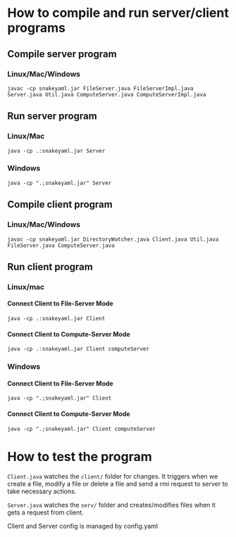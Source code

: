 # How to compile and run server/client programs

## Compile server program

### Linux/Mac/Windows
```
javac -cp snakeyaml.jar FileServer.java FileServerImpl.java Server.java Util.java ComputeServer.java ComputeServerImpl.java
```


## Run server program

### Linux/Mac
```
java -cp .:snakeyaml.jar Server
```

### Windows

```
java -cp ".;snakeyaml.jar" Server
```

## Compile client program

### Linux/Mac/Windows
```
javac -cp snakeyaml.jar DirectoryWatcher.java Client.java Util.java FileServer.java ComputeServer.java
```

## Run client program

### Linux/mac

#### Connect Client to File-Server Mode
```
java -cp .:snakeyaml.jar Client
```

#### Connect Client to Compute-Server Mode
```
java -cp .:snakeyaml.jar Client computeServer
```

### Windows

#### Connect Client to File-Server Mode
```
java -cp ".;snakeyaml.jar" Client
```

#### Connect Client to Compute-Server Mode
```
java -cp ".;snakeyaml.jar" Client computeServer
```

# How to test the program


```Client.java``` watches the ```client/``` folder for changes. It triggers when we create a file, modify a file or delete a file and send a rmi request to server to take necessary actions.

```Server.java``` watches the ```serv/``` folder and creates/modifies files when it gets a request from client.


<p>Client and Server config is managed by config.yaml</p>